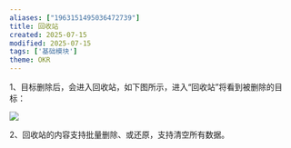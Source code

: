 ```yaml
---
aliases: ["1963151495036472739"]
title: 回收站
created: 2025-07-15
modified: 2025-07-15
tags: ['基础模块']
theme: OKR
---
```


1、目标删除后，会进入回收站，如下图所示，进入“回收站”将看到被删除的目标：

![](https://myhelpdoc.oss-cn-heyuan.aliyuncs.com/mdimages/d1cc75bfc1a8ae09d4270fdc69c53b55.jpg)

2、回收站的内容支持批量删除、或还原，支持清空所有数据。

